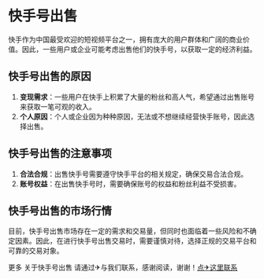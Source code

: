 # 快手号出售

快手作为中国最受欢迎的短视频平台之一，拥有庞大的用户群体和广阔的商业价值。因此，一些用户或企业可能考虑出售他们的快手号，以获取一定的经济利益。

## 快手号出售的原因

1. **变现需求**：一些用户在快手上积累了大量的粉丝和高人气，希望通过出售账号来获取一笔可观的收入。
2. **个人原因**：个人或企业因为种种原因，无法或不想继续经营快手账号，因此选择出售。

## 快手号出售的注意事项

1. **合法合规**：出售快手号需要遵守快手平台的相关规定，确保交易合法合规。
2. **账号权益**：在出售快手号时，需要确保账号的权益和粉丝利益不受损害。

## 快手号出售的市场行情

目前，快手号出售市场存在一定的需求和交易量，但同时也面临着一些风险和不确定因素。因此，在进行快手号出售交易时，需要谨慎对待，选择正规的交易平台和可靠的交易对象。

更多 关于快手号出售 请通过✈与我们联系，感谢阅读，谢谢！[点✈这里联系](https://gg.k02.cc)